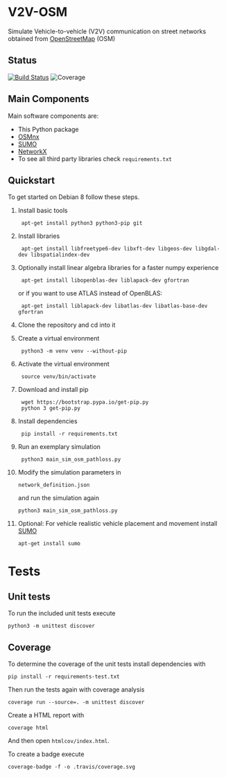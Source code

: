 # V2V-OSM
Simulate Vehicle-to-vehicle (V2V) communication on street networks obtained from [OpenStreetMap](https://www.openstreetmap.org/) (OSM)

## Status
[![Build Status](https://travis-ci.com/Dosenpfand/thesis_code.svg?token=q9NYsPfK37J7qYiKq4xe&branch=master)](https://travis-ci.com/Dosenpfand/thesis_code)
![Coverage](https://github.com/Dosenpfand/thesis_code/blob/travis/.travis/coverage.png?raw=true)

## Main Components
Main software components are:

- This Python package
- [OSMnx](https://github.com/gboeing/osmnx)
- [SUMO](http://www.sumo.dlr.de)
- [NetworkX](https://networkx.github.io/)
- To see all third party libraries check `requirements.txt`

## Quickstart
To get started on Debian 8 follow these steps.

1. Install basic tools

        apt-get install python3 python3-pip git

2. Install libraries

        apt-get install libfreetype6-dev libxft-dev libgeos-dev libgdal-dev libspatialindex-dev

3. Optionally install linear algebra libraries for a faster numpy experience

        apt-get install libopenblas-dev liblapack-dev gfortran

    or if you want to use ATLAS instead of OpenBLAS:

        apt-get install liblapack-dev libatlas-dev libatlas-base-dev gfortran

4. Clone the repository and cd into it

5. Create a virtual environment

        python3 -m venv venv --without-pip

6. Activate the virtual environment

        source venv/bin/activate

7. Download and install pip

        wget https://bootstrap.pypa.io/get-pip.py
        python 3 get-pip.py

8. Install dependencies

        pip install -r requirements.txt

9. Run an exemplary simulation

        python3 main_sim_osm_pathloss.py

10. Modify the simulation parameters in

        network_definition.json

    and run the simulation again

        python3 main_sim_osm_pathloss.py

11. Optional: For vehicle realistic vehicle placement and movement install [SUMO](http://www.sumo.dlr.de)

        apt-get install sumo

# Tests
## Unit tests
To run the included unit tests execute

    python3 -m unittest discover

## Coverage
To determine the coverage of the unit tests install dependencies with
    
    pip install -r requirements-test.txt

Then run the tests again with coverage analysis

    coverage run --source=. -m unittest discover

Create a HTML report with

    coverage html

And then open `htmlcov/index.html`.

To create a badge execute

    coverage-badge -f -o .travis/coverage.svg
